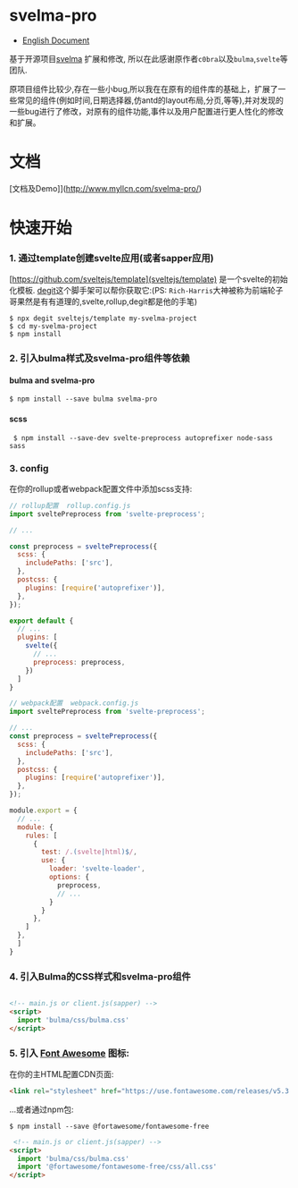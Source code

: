 


# svelma-pro

* [English Document](README_en.md)

基于开源项目[svelma](https://github.com/c0bra/svelma) 扩展和修改, 所以在此感谢原作者`c0bra`以及`bulma`,`svelte`等团队.

原项目组件比较少,存在一些小bug,所以我在在原有的组件库的基础上，扩展了一些常见的组件(例如时间,日期选择器,仿antd的layout布局,分页,等等),并对发现的一些bug进行了修改，对原有的组件功能,事件以及用户配置进行更人性化的修改和扩展。


# 文档

[文档及Demo]](http://www.myllcn.com/svelma-pro/)

# 快速开始

### 1. 通过template创建svelte应用(或者sapper应用)

[https://github.com/sveltejs/template](sveltejs/template) 是一个svelte的初始化模板. [degit](https://www.npmjs.com/package/degit)这个脚手架可以帮你获取它:(PS: `Rich-Harris`大神被称为前端轮子哥果然是有有道理的,svelte,rollup,degit都是他的手笔)

    $ npx degit sveltejs/template my-svelma-project
    $ cd my-svelma-project
    $ npm install


### 2. 引入bulma样式及svelma-pro组件等依赖

#### bulma and svelma-pro

    $ npm install --save bulma svelma-pro

#### scss

     $ npm install --save-dev svelte-preprocess autoprefixer node-sass sass


### 3. config
在你的rollup或者webpack配置文件中添加scss支持:

```js
// rollup配置  rollup.config.js
import sveltePreprocess from 'svelte-preprocess';

// ...

const preprocess = sveltePreprocess({
  scss: {
    includePaths: ['src'],
  },
  postcss: {
    plugins: [require('autoprefixer')],
  },
});

export default {
  // ... 
  plugins: [
    svelte({
      // ...
      preprocess: preprocess,
    })
  ]
}
```

```js
// webpack配置  webpack.config.js
import sveltePreprocess from 'svelte-preprocess';

// ...
const preprocess = sveltePreprocess({
  scss: {
    includePaths: ['src'],
  },
  postcss: {
    plugins: [require('autoprefixer')],
  },
});

module.export = {
  // ... 
  module: {
    rules: [
      {
        test: /.(svelte|html)$/,
        use: {
          loader: 'svelte-loader',
          options: {
            preprocess, 
            // ...
          }
        }
      },
    ]
  },
  ]
}
```

### 4. 引入Bulma的CSS样式和svelma-pro组件

```html

<!-- main.js or client.js(sapper) -->
<script>
  import 'bulma/css/bulma.css'
</script>
```

### 5. 引入 [Font Awesome](https://fontawesome.com/) 图标:

在你的主HTML配置CDN页面:

```html
<link rel="stylesheet" href="https://use.fontawesome.com/releases/v5.3.1/css/all.css"></link>
```

...或者通过npm包:

    $ npm install --save @fortawesome/fontawesome-free

```html
 <!-- main.js or client.js(sapper) -->
<script>
  import 'bulma/css/bulma.css'
  import '@fortawesome/fontawesome-free/css/all.css'
</script>
```
